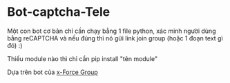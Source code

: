 # Bot-captcha-Tele
Một con bot cơ bản chỉ cần chạy bằng 1 file python, xác minh người dùng bằng reCAPTCHA và nếu đúng thì nó gửi link join group (hoặc 1 đoạn text gì đó) :)

Thiếu module nào thì chỉ cần pip install "tên module"

Dựa trên bot của [x-Force Group](https://t.me/xForceAlphaBot)
